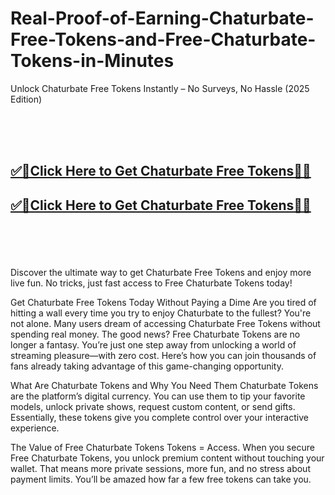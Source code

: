 # Real-Proof-of-Earning-Chaturbate-Free-Tokens-and-Free-Chaturbate-Tokens-in-Minutes


Unlock Chaturbate Free Tokens Instantly – No Surveys, No Hassle (2025 Edition)

<br><br><br>
<b><h2><a href="https://searchoptima.org/free-chaturbate-tokens/">✅🎯Click Here to Get Chaturbate Free Tokens🎯✅</a>

</h2></b>

<b><h2><a href="https://searchoptima.org/free-chaturbate-tokens/">✅🎯Click Here to Get Chaturbate Free Tokens🎯✅</a>

</h2></b> <br><br><br>


Discover the ultimate way to get Chaturbate Free Tokens and enjoy more live fun. No tricks, just fast access to Free Chaturbate Tokens today!

Get Chaturbate Free Tokens Today Without Paying a Dime
Are you tired of hitting a wall every time you try to enjoy Chaturbate to the fullest? You're not alone. Many users dream of accessing Chaturbate Free Tokens without spending real money. The good news? Free Chaturbate Tokens are no longer a fantasy. You’re just one step away from unlocking a world of streaming pleasure—with zero cost. Here’s how you can join thousands of fans already taking advantage of this game-changing opportunity.

What Are Chaturbate Tokens and Why You Need Them
Chaturbate Tokens are the platform’s digital currency. You can use them to tip your favorite models, unlock private shows, request custom content, or send gifts. Essentially, these tokens give you complete control over your interactive experience.

The Value of Free Chaturbate Tokens
Tokens = Access. When you secure Free Chaturbate Tokens, you unlock premium content without touching your wallet. That means more private sessions, more fun, and no stress about payment limits. You’ll be amazed how far a few free tokens can take you.
